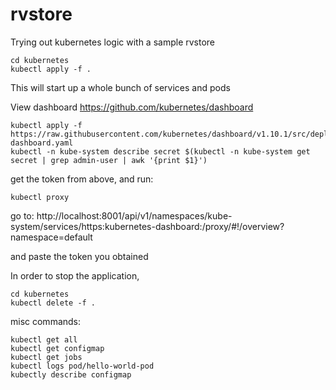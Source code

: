 # rvstore
Trying out kubernetes logic with a sample rvstore


```
cd kubernetes
kubectl apply -f . 
```

This will start up a whole bunch of services and pods 

View dashboard https://github.com/kubernetes/dashboard

```
kubectl apply -f https://raw.githubusercontent.com/kubernetes/dashboard/v1.10.1/src/deploy/recommended/kubernetes-dashboard.yaml
kubectl -n kube-system describe secret $(kubectl -n kube-system get secret | grep admin-user | awk '{print $1}')
```
get the token from above, and run: 

```
kubectl proxy
```

go to:
http://localhost:8001/api/v1/namespaces/kube-system/services/https:kubernetes-dashboard:/proxy/#!/overview?namespace=default

and paste the token you obtained


In order to stop the application, 

```
cd kubernetes
kubectl delete -f .
```

misc commands: 
```
kubectl get all
kubectl get configmap
kubectl get jobs
kubectl logs pod/hello-world-pod
kubectly describe configmap
```
